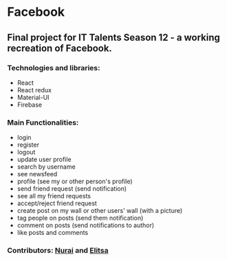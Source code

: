 # Facebook
## Final project for IT Talents Season 12 - a working recreation of Facebook.

### Technologies and libraries:
* React
* React redux
* Material-UI
* Firebase

### Main Functionalities:
* login
* register
* logout
* update user profile
* search by username
* see newsfeed 
* profile (see my or other person's profile)
* send friend request (send notification)
* see all my friend requests
* accept/reject friend request
* create post on my wall or other users' wall (with a picture)
* tag people on posts (send them notification)
* comment on posts (send notifications to author)
* like posts and comments



### Contributors: [Nurai](https://github.com/NuraiG) and [Elitsa](https://github.com/ElitsaKarapchanska)

